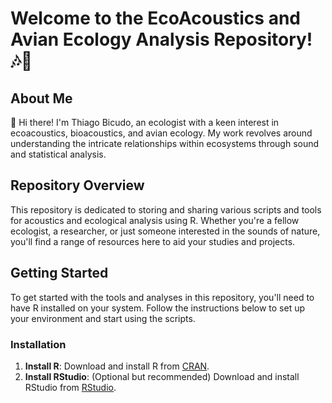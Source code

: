 # Welcome to the EcoAcoustics and Avian Ecology Analysis Repository! 🎶🌿

## About Me

👋 Hi there! I'm Thiago Bicudo, an ecologist with a keen interest in ecoacoustics, bioacoustics, and avian ecology. My work revolves around understanding the intricate relationships within ecosystems through sound and statistical analysis.

## Repository Overview

This repository is dedicated to storing and sharing various scripts and tools for acoustics and ecological analysis using R. Whether you're a fellow ecologist, a researcher, or just someone interested in the sounds of nature, you'll find a range of resources here to aid your studies and projects.


## Getting Started

To get started with the tools and analyses in this repository, you'll need to have R installed on your system. Follow the instructions below to set up your environment and start using the scripts.

### Installation

1. **Install R**: Download and install R from [CRAN](https://cran.r-project.org/).
2. **Install RStudio**: (Optional but recommended) Download and install RStudio from [RStudio](https://rstudio.com/).

